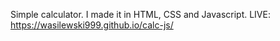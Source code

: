 Simple calculator. I made it in HTML, CSS and Javascript.
LIVE: https://wasilewski999.github.io/calc-js/
